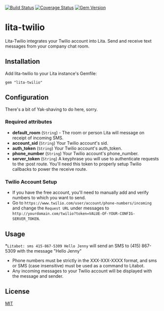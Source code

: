 [![Build Status](https://travis-ci.org/chriswoodrich/lita-twilio.svg?branch=master)](https://travis-ci.org/chriswoodrich/lita-twilio)  [![Coverage Status](https://coveralls.io/repos/chriswoodrich/lita-twilio/badge.svg)](https://coveralls.io/r/chriswoodrich/lita-twilio) [![Gem Version](https://badge.fury.io/rb/lita-twilio.svg)](http://badge.fury.io/rb/lita-twilio)

# lita-twilio

Lita-Twilio integrates your Twilio account into Lita. Send and receive text messages from your company chat room.

## Installation

Add lita-twilio to your Lita instance's Gemfile:

``` gem "lita-twilio" ```

## Configuration

There's a bit of Yak-shaving to do here, sorry.

### Required attributes
* **default_room** (`String`) - The room or person Lita will message on receipt of incoming SMS.
* **account_sid** (`String`) Your Twilio account's sid.
* **auth_token** (`String`) Your Twilio account's auth_token.
* **phone_number** (`String`) Your Twilio account's phone_number.
* **server_token** (`String`) A keyphrase you will use to authenticate requests to the :post route.  You'll need this token to properly setup Twilio callbacks to power the receive route.

### Twilio Account Setup
* If you have the free account, you'll need to manually add and verify numbers to which you want to send.
* Go to ```https://www.twilio.com/user/account/phone-numbers/incoming``` and change the ```Request URL``` under messages to ```http://yourdomain.com/twilio?token=VALUE-OF-YOUR-CONFIG-SERVER_TOKEN```.

## Usage

*```Litabot: sms 415-867-5309 Hello Jenny``` will send an SMS to (415) 867-5309 with the message "Hello Jenny"
* Phone numbers must be strictly in the XXX-XXX-XXXX format, and sms or SMS (case insensitive) must be used as a command to Litabot.
* Any incoming messages to your Twilio account will be displayed with the message and sender.

## License

[MIT](http://opensource.org/licenses/MIT)
